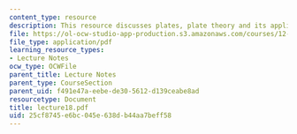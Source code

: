 ```yaml
---
content_type: resource
description: This resource discusses plates, plate theory and its application.
file: https://ol-ocw-studio-app-production.s3.amazonaws.com/courses/12-520-geodynamics-fall-2006/25cf8745e6bc045e638db44aa7beff58_lecture18.pdf
file_type: application/pdf
learning_resource_types:
- Lecture Notes
ocw_type: OCWFile
parent_title: Lecture Notes
parent_type: CourseSection
parent_uid: f491e47a-eebe-de30-5612-d139ceabe8ad
resourcetype: Document
title: lecture18.pdf
uid: 25cf8745-e6bc-045e-638d-b44aa7beff58
---
```

